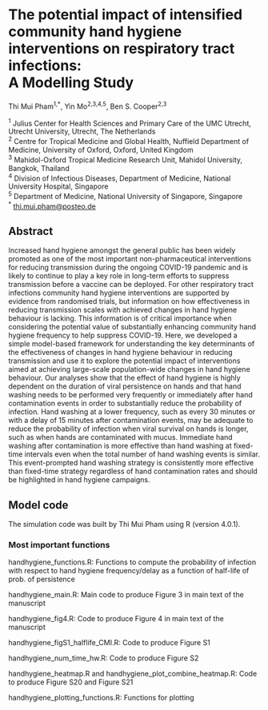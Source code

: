 # The potential impact of intensified community hand hygiene interventions on respiratory tract infections: <br> A Modelling Study
Thi Mui Pham<sup>1,*</sup>, Yin Mo<sup>2,3,4,5</sup>, Ben S. Cooper<sup>2,3</sup>

<sup>1</sup> Julius Center for Health Sciences and Primary Care of the UMC Utrecht, Utrecht University, Utrecht, The Netherlands <br>
<sup>2</sup> Centre for Tropical Medicine and Global Health, Nuffield Department of Medicine, University of Oxford, Oxford, United Kingdom <br>
<sup>3</sup> Mahidol-Oxford Tropical Medicine Research Unit, Mahidol University, Bangkok, Thailand <br>
<sup>4</sup> Division of Infectious Diseases, Department of Medicine, National University Hospital, Singapore <br>
<sup>5</sup> Department of Medicine, National University of Singapore, Singapore <br>
<sup>*</sup> <thi.mui.pham@posteo.de>

## Abstract
Increased hand hygiene amongst the general public has been widely promoted as one of the most important non-pharmaceutical interventions for reducing transmission during the ongoing COVID-19 pandemic and is likely to continue to play a key role in long-term efforts to suppress transmission before a vaccine can be deployed. For other respiratory tract infections community hand hygiene interventions are supported by evidence from randomised trials, but information on how effectiveness in reducing transmission scales with achieved changes in hand hygiene behaviour is lacking. This information is of critical importance when considering the potential value of substantially enhancing community hand hygiene frequency to help suppress COVID-19. Here, we developed a simple model-based framework for understanding the key determinants of the effectiveness of changes in hand hygiene behaviour in reducing transmission and use it to explore the potential impact of interventions aimed at achieving large-scale population-wide changes in hand hygiene behaviour. Our analyses show that the effect of hand hygiene is highly dependent on the duration of viral persistence on hands and that hand washing needs to be performed very frequently or immediately after hand contamination events in order to substantially reduce the probability of infection. Hand washing at a lower frequency, such as every 30 minutes or with a delay of 15 minutes after contamination events, may be adequate to reduce the probability of infection when viral survival on hands is longer, such as when hands are contaminated with mucus. Immediate hand washing after contamination is more effective than hand washing at fixed-time intervals even when the total number of hand washing events is similar. This event-prompted hand washing strategy is consistently more effective than fixed-time strategy regardless of hand contamination rates and should be highlighted in hand hygiene campaigns.

## Model code
The simulation code was built by Thi Mui Pham using R (version 4.0.1).

### Most important functions

handhygiene_functions.R: Functions to compute the probability of infection with respect to hand hygiene frequency/delay as a function of half-life of prob. of persistence 

handhygiene_main.R: Main code to produce Figure 3 in main text of the manuscript

handhygiene_fig4.R: Code to produce Figure 4 in main text of the manuscript

handhygiene_figS1_halflife_CMI.R: Code to produce Figure S1

handhygiene_num_time_hw.R: Code to produce Figure S2

handhygiene_heatmap.R and handhygiene_plot_combine_heatmap.R: Code to produce Figure S20 and Figure S21

handhygiene_plotting_functions.R: Functions for plotting


